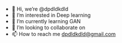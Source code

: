 - 👋 Hi, we’re @dpdldkdld
- 👀 I’m interested in Deep learning
- 🌱 I’m currently learning GAN
- 💞️ I’m looking to collaborate on 
- 📫 How to reach me dpdldkdld@gmail.com


<!---
dpdldkdld/dpdldkdld is a ✨ special ✨ repository because its `README.md` (this file) appears on your GitHub profile.
You can click the Preview link to take a look at your changes.
--->
